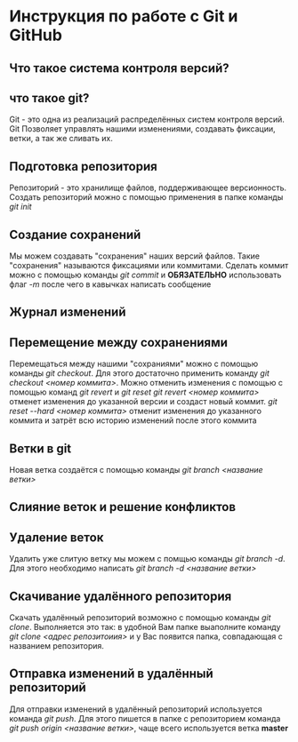 # Инструкция по работе с Git и GitHub


## Что такое система контроля версий?

## что такое git?
Git - это одна из реализаций распределённых систем контроля версий. Git Позволяет управлять нашими изменениями, создавать фиксации, ветки, а так же сливать их.

## Подготовка репозитория
Репозиторий - это хранилище файлов, поддерживающее версионность. Создать репозиторий можно с помощью применения в папке команды *git init*

## Создание сохранений

Мы можем создавать "сохранения" наших версий файлов. Такие "сохранения" называются фиксациями или коммитами. Сделать коммит можно с помощью команды *git commit* и **ОБЯЗАТЕЛЬНО** использовать флаг *-m* после чего в кавычках написать сообщение

## Журнал изменений

## Перемещение между сохранениями
Перемещаться между нашими "сохраниями" можно с помощью команды *git checkout*. Для этого достаточно применить команду *git checkout <номер коммита>*. 
Можно отменить изменения с помощью с помощью команд *git revert* и *git reset*
*git revert <номер коммита>* отменет изменения до указанной версии и создаст новый коммит.
*git reset --hard <номер коммита>* отменит изменения до указанного коммита и затрёт всю историю изменений после этого коммита 

## Ветки в git
Новая ветка создаётся с помощью команды *git branch <название ветки>* 
## Слияние веток и решение конфликтов

## Удаление веток
Удалить уже слитую ветку мы можем с помщью команды *git branch -d*. Для этого необходимо написать *git branch -d <название ветки>*

## Скачивание удалённого репозитория
Скачать удалённый репозиторий возможно с помощью команды *git clone*. Выполняется это так: в удобной Вам папке выаполните команду *git clone <адрес репозитоиия>* и у Вас появится папка, совпадающая с названием репозитория.

## Отправка изменений в удалённый репозиторий
Для отправки изменений в удалённый репозиторий используется команда *git push*. Для этого пишется в папке с репозиторием команда *git push origin <название ветки>*, чаще всего используется ветка **master**
